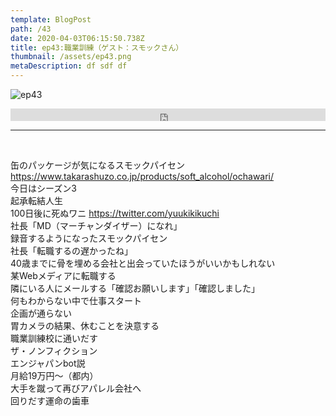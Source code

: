 ```yaml
---  
template: BlogPost  
path: /43  
date: 2020-04-03T06:15:50.738Z  
title: ep43:職業訓練（ゲスト：スモックさん）
thumbnail: /assets/ep43.png
metaDescription: df sdf df  
---  
```

![ep43](/assets/ep43.png)  

<iframe width="100%" height="20" scrolling="no" frameborder="no" allow="autoplay" src="https://w.soundcloud.com/player/?url=https%3A//api.soundcloud.com/tracks/789135835&amp;color=%23ff5500&amp;inverse=false&amp;auto_play=false&amp;show_user=true"></iframe>

***
  
</br>
<p>
缶のパッケージが気になるスモックパイセン<a href="https://www.takarashuzo.co.jp/products/soft_alcohol/ochawari/">https://www.takarashuzo.co.jp/products/soft_alcohol/ochawari/</a><br>
今日はシーズン3<br>
起承転結人生<br>
100日後に死ぬワニ <a href="https://twitter.com/yuukikikuchi">https://twitter.com/yuukikikuchi</a><br>
社長「MD（マーチャンダイザー）になれ」<br>
録音するようになったスモックパイセン<br>
社長「転職するの遅かったね」<br>
40歳までに骨を埋める会社と出会っていたほうがいいかもしれない<br>
某Webメディアに転職する<br>
隣にいる人にメールする「確認お願いします」「確認しました」<br>
何もわからない中で仕事スタート<br>
企画が通らない<br>
胃カメラの結果、休むことを決意する<br>
職業訓練校に通いだす<br>
ザ・ノンフィクション<br>
エンジャパンbot説<br>
月給19万円〜（都内）<br>
大手を蹴って再びアパレル会社へ<br>
回りだす運命の歯車<br>
</p>